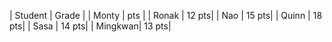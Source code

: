 | Student | Grade |
| Monty | pts |
| Ronak   | 12 pts|
| Nao     | 15 pts|
| Quinn   | 18 pts|
| Sasa    | 14 pts|
| Mingkwan| 13 pts|

